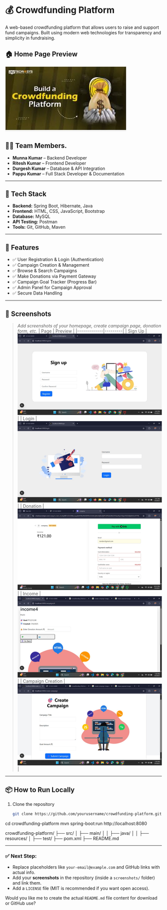 # 💰 Crowdfunding Platform

A web-based crowdfunding platform that allows users to raise and support fund campaigns. Built using modern web technologies for transparency and simplicity in fundraising.

## 🏠 Home Page Preview

![Home](https://github.com/pappukumar35/Crowdfunding-Platform/blob/1d43e5cf78c4d269374ef06e644c6ffc4225a3d3/crowdfunding.jpg?raw=true)


## 👨‍💻 Team Members.

- **Munna Kumar** – Backend Developer  
- **Ritesh Kumar** – Frontend Developer  
- **Durgesh Kumar** – Database & API Integration  
- **Pappu Kumar** – Full Stack Developer & Documentation

---

## 🧰 Tech Stack

- **Backend:** Spring Boot, Hibernate, Java  
- **Frontend:** HTML, CSS, JavaScript, Bootstrap  
- **Database:** MySQL  
- **API Testing:** Postman  
- **Tools:** Git, GitHub, Maven

---

## 🔑 Features

- ✅ User Registration & Login (Authentication)
- ✅ Campaign Creation & Management
- ✅ Browse & Search Campaigns
- ✅ Make Donations via Payment Gateway
- ✅ Campaign Goal Tracker (Progress Bar)
- ✅ Admin Panel for Campaign Approval
- ✅ Secure Data Handling

---

## 📸 Screenshots

> _Add screenshots of your homepage, create campaign page, donation form, etc._
| Page        | Preview |
|-------------|---------|
| Sign Up     | ![Sign Up](https://github.com/pappukumar35/Crowdfunding-Platform/blob/ccc15bcdc8d94f15145cbac9b212d256200967e9/Sign%20up.jpg?raw=true) |
| Login       | ![Login](https://github.com/pappukumar35/Crowdfunding-Platform/blob/ccc15bcdc8d94f15145cbac9b212d256200967e9/Login.jpg?raw=true) |
| Donation    | ![Donation](https://github.com/pappukumar35/Crowdfunding-Platform/blob/ccc15bcdc8d94f15145cbac9b212d256200967e9/donation.jpg?raw=true) |
| Income      | ![Income](https://github.com/pappukumar35/Crowdfunding-Platform/blob/ccc15bcdc8d94f15145cbac9b212d256200967e9/income.jpg?raw=true) |
| Campaign Creation | ![Campaign](https://github.com/pappukumar35/Crowdfunding-Platform/blob/ccc15bcdc8d94f15145cbac9b212d256200967e9/Campaign%20create.jpg?raw=true) |

---
## 📦 How to Run Locally

1. Clone the repository  
   ```bash
   git clone https://github.com/yourusername/crowdfunding-platform.git
cd crowdfunding-platform
mvn spring-boot:run
http://localhost:8080

crowdfunding-platform/
├── src/
│   ├── main/
│   │   ├── java/
│   │   ├── resources/
│   ├── test/
├── pom.xml
├── README.md


---

### ✅ Next Step:
- Replace placeholders like `your-email@example.com` and GitHub links with actual info.
- Add your **screenshots** in the repository (inside a `screenshots/` folder) and link them.
- Add a `LICENSE` file (MIT is recommended if you want open access).

Would you like me to create the actual `README.md` file content for download or GitHub use?

